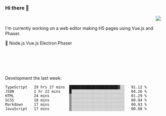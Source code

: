 ### Hi there 👋

<img align="right" src="https://github-readme-stats.vercel.app/api?username=jasonpanggo"/>

<br>
<p align="left">
I'm currently working on a web editor making H5 pages using Vue.js and Phaser.
</p>
<p align="left">
📖 Node.js Vue.js Electron Phaser
</p>
<br>
<br>
<br>
<br>

Development the last week:
<!--START_SECTION:waka-->

```text
TypeScript   29 hrs 27 mins  ██████████████████████▓░░   91.12 %
JSON         1 hr 22 mins    █░░░░░░░░░░░░░░░░░░░░░░░░   04.26 %
HTML         24 mins         ▒░░░░░░░░░░░░░░░░░░░░░░░░   01.29 %
SCSS         18 mins         ▒░░░░░░░░░░░░░░░░░░░░░░░░   00.94 %
Markdown     17 mins         ▒░░░░░░░░░░░░░░░░░░░░░░░░   00.93 %
JavaScript   17 mins         ▒░░░░░░░░░░░░░░░░░░░░░░░░   00.88 %
```

<!--END_SECTION:waka-->

<!--
**JASONPANGGO/jasonpanggo** is a ✨ _special_ ✨ repository because its `README.md` (this file) appears on your GitHub profile.

Here are some ideas to get you started:

- 🔭 I’m currently working on ...
- 🌱 I’m currently learning ...
- 👯 I’m looking to collaborate on ...
- 🤔 I’m looking for help with ...
- 💬 Ask me about ...
- 📫 How to reach me: ...
- 😄 Pronouns: ...
- ⚡ Fun fact: ...
-->
